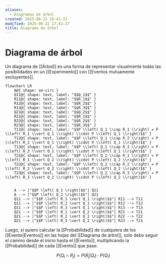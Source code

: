 ```yaml
---
aliases:
  - Diagramas de árbol
created: 2025-06-22 16:41:22
modified: 2025-06-22 17:41:27
title: Diagrama de árbol
---
```


# Diagrama de árbol

Un diagrama de [[Árbol]] es una forma de representar visualmente todas las posibilidades en un [[Experimento]] con [[Eventos mutuamente excluyentes]].

```mermaid
flowchart LR
    A@{ shape: sm-circ }
    Q11@{ shape: text, label: "$$Q_1$$" }
    R11@{ shape: text, label: "$$R_1$$" }
    R12@{ shape: text, label: "$$R_2$$" }
    R13@{ shape: text, label: "$$R_3$$" }
    Q21@{ shape: text, label: "$$Q_2$$" }
    R21@{ shape: text, label: "$$R_1$$" }
    R22@{ shape: text, label: "$$R_2$$" }
    R23@{ shape: text, label: "$$R_3$$" }
    T11@{ shape: text, label: "$$P \\left( Q_1 \\cap R_1 \\right) = P \\left( R_1 \\vert Q_1 \\right) \\cdot P \\left( Q_1 \\right)$$" }
    T12@{ shape: text, label: "$$P \\left( Q_1 \\cap R_2 \\right) = P \\left( R_2 \\vert Q_1 \\right) \\cdot P \\left( Q_1 \\right)$$" }
    T13@{ shape: text, label: "$$P \\left( Q_1 \\cap R_3 \\right) = P \\left( R_3 \\vert Q_1 \\right) \\cdot P \\left( Q_1 \\right)$$" }
    T21@{ shape: text, label: "$$P \\left( Q_2 \\cap R_1 \\right) = P \\left( R_1 \\vert Q_2 \\right) \\cdot P \\left( Q_2 \\right)$$" }
    T22@{ shape: text, label: "$$P \\left( Q_2 \\cap R_2 \\right) = P \\left( R_2 \\vert Q_2 \\right) \\cdot P \\left( Q_2 \\right)$$" }
    T23@{ shape: text, label: "$$P \\left( Q_2 \\cap R_3 \\right) = P \\left( R_3 \\vert Q_2 \\right) \\cdot P \\left( Q_2 \\right)$$" }
    
    
    A --> |"$$P \left( Q_1 \right)$$"| Q11
    A --> |"$$P \left( Q_2 \right)$$"| Q21
    Q11 --> |"$$P \left( R_1 \vert Q_1 \right)$$"| R11 --> T11
    Q11 --> |"$$P \left( R_2 \vert Q_1 \right)$$"| R12 --> T12
    Q11 --> |"$$P \left( R_3 \vert Q_1 \right)$$"| R13 --> T13
    Q21 --> |"$$P \left( R_1 \vert Q_2 \right)$$"| R21 --> T21
    Q21 --> |"$$P \left( R_2 \vert Q_2 \right)$$"| R22 --> T22
    Q21 --> |"$$P \left( R_3 \vert Q_2 \right)$$"| R23 --> T23
```

Luego, si quiero calcular la [[Probabilidad]] de cualquiera de los [[Evento|Eventos]] en las hojas del [[Diagrama de árbol]], solo debo seguir el camino desde el inicio hasta el [[Evento]], multiplicando la [[Probabilidad]] de cada [[Evento]] que pase.

$$
P \left( Q_i \cap R_j \right) = P \left( R_j \vert Q_i \right) \cdot P \left( Q_i \right)
$$
